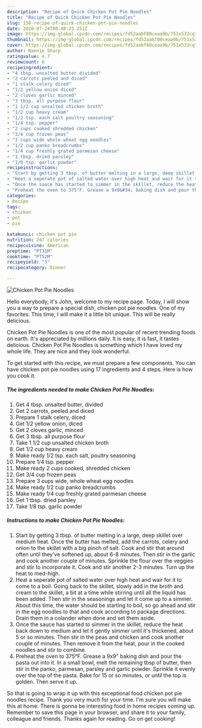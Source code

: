 ```yaml
---
description: "Recipe of Quick Chicken Pot Pie Noodles"
title: "Recipe of Quick Chicken Pot Pie Noodles"
slug: 158-recipe-of-quick-chicken-pot-pie-noodles
date: 2020-07-24T00:48:23.251Z
image: https://img-global.cpcdn.com/recipes/fd52aabf80ceaa9b/751x532cq70/chicken-pot-pie-noodles-recipe-main-photo.jpg
thumbnail: https://img-global.cpcdn.com/recipes/fd52aabf80ceaa9b/751x532cq70/chicken-pot-pie-noodles-recipe-main-photo.jpg
cover: https://img-global.cpcdn.com/recipes/fd52aabf80ceaa9b/751x532cq70/chicken-pot-pie-noodles-recipe-main-photo.jpg
author: Nannie Sharp
ratingvalue: 4.7
reviewcount: 6
recipeingredient:
- "4 tbsp. unsalted butter divided"
- "2 carrots peeled and diced"
- "1 stalk celery diced"
- "1/2 yellow onion diced"
- "2 cloves garlic minced"
- "3 tbsp. all purpose flour"
- "1 1/2 cup unsalted chicken broth"
- "1/2 cup heavy cream"
- "1/2 tsp. each salt poultry seasoning"
- "1/4 tsp. pepper"
- "2 cups cooked shredded chicken"
- "3/4 cup frozen peas"
- "3 cups wide whole wheat egg noodles"
- "1/2 cup panko breadcrumbs"
- "1/4 cup freshly grated parmesan cheese"
- "1 tbsp. dried parsley"
- "1/8 tsp. garlic powder"
recipeinstructions:
- "Start by getting 3 tbsp. of butter melting in a large, deep skillet over medium heat. Once the butter has melted, add the carrots, celery and onion to the skillet with a big pinch of salt. Cook and stir that around often until they&#39;ve softened up, about 6-8 minutes. Then stir in the garlic and cook another couple of minutes. Sprinkle the flour over the veggies and stir to incorporate it. Cook and stir another 2-3 minutes. Turn up the heat to med-high."
- "Heat a seperate pot of salted water over high heat and wair for it to come to a boil. Going back to the skillet, slowly add in the broth and cream to the skillet, a bit at a time while stirring until all the liquid has been added. Then stir in the seasonings and let it come up to a simmer. About this time, the water should be starting to boil, so go ahead and stir in the egg noodles to that and cook according to package directions. Drain them in a colander when done and set them aside."
- "Once the sauce has started to simmer in the skillet, reduce the heat back down to medium and let it gently simmer until it&#39;s thickened, about 5 or so minutes. Then stir in the peas and chicken and cook another couple of minutes. Then remove it from the heat, pour in the cooked noodles and stir to combine."
- "Preheat the oven to 375°F. Grease a 9x9&#34; baking dish and pour the pasta out into it. In a small bowl, melt the remaining tbsp of butter, then stir in the panko, parmesan, parsley and garlic powder. Sprinkle it evenly over the top of the pasta. Bake for 15 or so minutes, or until the top is golden. Then serve it up."
categories:
- Recipe
tags:
- chicken
- pot
- pie

katakunci: chicken pot pie 
nutrition: 247 calories
recipecuisine: American
preptime: "PT31M"
cooktime: "PT52M"
recipeyield: "3"
recipecategory: Dinner

---
```



![Chicken Pot Pie Noodles](https://img-global.cpcdn.com/recipes/fd52aabf80ceaa9b/751x532cq70/chicken-pot-pie-noodles-recipe-main-photo.jpg)

Hello everybody, it's John, welcome to my recipe page. Today, I will show you a way to prepare a special dish, chicken pot pie noodles. One of my favorites. This time, I will make it a little bit unique. This will be really delicious.



Chicken Pot Pie Noodles is one of the most popular of recent trending foods on earth. It's appreciated by millions daily. It is easy, it is fast, it tastes delicious. Chicken Pot Pie Noodles is something which I have loved my whole life. They are nice and they look wonderful.


To get started with this recipe, we must prepare a few components. You can have chicken pot pie noodles using 17 ingredients and 4 steps. Here is how you cook it.

<!--inarticleads1-->

##### The ingredients needed to make Chicken Pot Pie Noodles:

1. Get 4 tbsp. unsalted butter, divided
1. Get 2 carrots, peeled and diced
1. Prepare 1 stalk celery, diced
1. Get 1/2 yellow onion, diced
1. Get 2 cloves garlic, minced
1. Get 3 tbsp. all purpose flour
1. Take 1 1/2 cup unsalted chicken broth
1. Get 1/2 cup heavy cream
1. Make ready 1/2 tsp. each salt, poultry seasoning
1. Prepare 1/4 tsp. pepper
1. Make ready 2 cups cooked, shredded chicken
1. Get 3/4 cup frozen peas
1. Prepare 3 cups wide, whole wheat egg noodles
1. Make ready 1/2 cup panko breadcrumbs
1. Make ready 1/4 cup freshly grated parmesan cheese
1. Get 1 tbsp. dried parsley
1. Take 1/8 tsp. garlic powder




<!--inarticleads2-->

##### Instructions to make Chicken Pot Pie Noodles:

1. Start by getting 3 tbsp. of butter melting in a large, deep skillet over medium heat. Once the butter has melted, add the carrots, celery and onion to the skillet with a big pinch of salt. Cook and stir that around often until they&#39;ve softened up, about 6-8 minutes. Then stir in the garlic and cook another couple of minutes. Sprinkle the flour over the veggies and stir to incorporate it. Cook and stir another 2-3 minutes. Turn up the heat to med-high.
1. Heat a seperate pot of salted water over high heat and wair for it to come to a boil. Going back to the skillet, slowly add in the broth and cream to the skillet, a bit at a time while stirring until all the liquid has been added. Then stir in the seasonings and let it come up to a simmer. About this time, the water should be starting to boil, so go ahead and stir in the egg noodles to that and cook according to package directions. Drain them in a colander when done and set them aside.
1. Once the sauce has started to simmer in the skillet, reduce the heat back down to medium and let it gently simmer until it&#39;s thickened, about 5 or so minutes. Then stir in the peas and chicken and cook another couple of minutes. Then remove it from the heat, pour in the cooked noodles and stir to combine.
1. Preheat the oven to 375°F. Grease a 9x9&#34; baking dish and pour the pasta out into it. In a small bowl, melt the remaining tbsp of butter, then stir in the panko, parmesan, parsley and garlic powder. Sprinkle it evenly over the top of the pasta. Bake for 15 or so minutes, or until the top is golden. Then serve it up.




So that is going to wrap it up with this exceptional food chicken pot pie noodles recipe. Thank you very much for your time. I'm sure you will make this at home. There is gonna be interesting food in home recipes coming up. Remember to save this page in your browser, and share it to your family, colleague and friends. Thanks again for reading. Go on get cooking!
